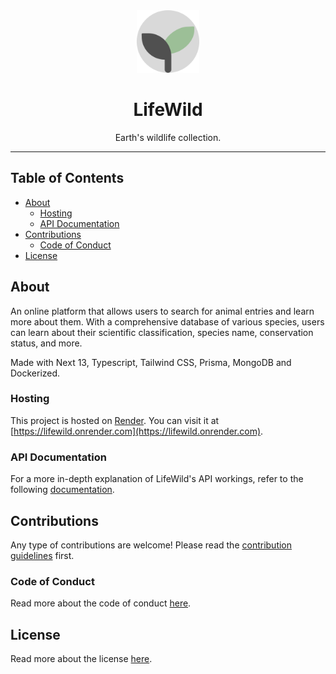 <div align='center'>
<img src="./project/LifeWild-Logo.svg" width=100>
<h1>LifeWild</h1>
<p>Earth's wildlife collection.</p>
<hr>
</div>

<h2>Table of Contents</h2>

- [About](#about)
  - [Hosting](#hosting)
  - [API Documentation](#api-documentation)
- [Contributions](#contributions)
  - [Code of Conduct](#code-of-conduct)
- [License](#license)

## About

An online platform that allows users to search for animal entries and learn more about them. With a comprehensive database of various species, users can learn about their scientific classification, species name, conservation status, and more.

Made with Next 13, Typescript, Tailwind CSS, Prisma, MongoDB and Dockerized.

### Hosting

This project is hosted on [Render](https://render.com). You can visit it at [https://lifewild.onrender.com](https://lifewild.onrender.com).

### API Documentation

For a more in-depth explanation of LifeWild's API workings, refer to the following [documentation](API_DOCUMENTATION.md).

## Contributions

Any type of contributions are welcome! Please read the [contribution guidelines](CONTRIBUTING.md) first.

### Code of Conduct

Read more about the code of conduct [here](CODE_OF_CONDUCT.md).

## License

Read more about the license [here](LICENSE.md).